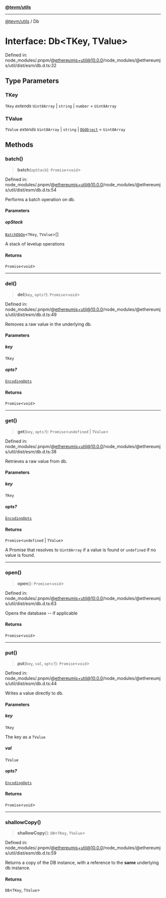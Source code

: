 [**@tevm/utils**](../README.md)

***

[@tevm/utils](../globals.md) / Db

# Interface: Db\<TKey, TValue\>

Defined in: node\_modules/.pnpm/@ethereumjs+util@10.0.0/node\_modules/@ethereumjs/util/dist/esm/db.d.ts:32

## Type Parameters

### TKey

`TKey` *extends* `Uint8Array` \| `string` \| `number` = `Uint8Array`

### TValue

`TValue` *extends* `Uint8Array` \| `string` \| [`DbObject`](../type-aliases/DbObject.md) = `Uint8Array`

## Methods

### batch()

> **batch**(`opStack`): `Promise`\<`void`\>

Defined in: node\_modules/.pnpm/@ethereumjs+util@10.0.0/node\_modules/@ethereumjs/util/dist/esm/db.d.ts:54

Performs a batch operation on db.

#### Parameters

##### opStack

[`BatchDbOp`](../type-aliases/BatchDbOp.md)\<`TKey`, `TValue`\>[]

A stack of levelup operations

#### Returns

`Promise`\<`void`\>

***

### del()

> **del**(`key`, `opts?`): `Promise`\<`void`\>

Defined in: node\_modules/.pnpm/@ethereumjs+util@10.0.0/node\_modules/@ethereumjs/util/dist/esm/db.d.ts:49

Removes a raw value in the underlying db.

#### Parameters

##### key

`TKey`

##### opts?

[`EncodingOpts`](../type-aliases/EncodingOpts.md)

#### Returns

`Promise`\<`void`\>

***

### get()

> **get**(`key`, `opts?`): `Promise`\<`undefined` \| `TValue`\>

Defined in: node\_modules/.pnpm/@ethereumjs+util@10.0.0/node\_modules/@ethereumjs/util/dist/esm/db.d.ts:38

Retrieves a raw value from db.

#### Parameters

##### key

`TKey`

##### opts?

[`EncodingOpts`](../type-aliases/EncodingOpts.md)

#### Returns

`Promise`\<`undefined` \| `TValue`\>

A Promise that resolves to `Uint8Array` if a value is found or `undefined` if no value is found.

***

### open()

> **open**(): `Promise`\<`void`\>

Defined in: node\_modules/.pnpm/@ethereumjs+util@10.0.0/node\_modules/@ethereumjs/util/dist/esm/db.d.ts:63

Opens the database -- if applicable

#### Returns

`Promise`\<`void`\>

***

### put()

> **put**(`key`, `val`, `opts?`): `Promise`\<`void`\>

Defined in: node\_modules/.pnpm/@ethereumjs+util@10.0.0/node\_modules/@ethereumjs/util/dist/esm/db.d.ts:44

Writes a value directly to db.

#### Parameters

##### key

`TKey`

The key as a `TValue`

##### val

`TValue`

##### opts?

[`EncodingOpts`](../type-aliases/EncodingOpts.md)

#### Returns

`Promise`\<`void`\>

***

### shallowCopy()

> **shallowCopy**(): `DB`\<`TKey`, `TValue`\>

Defined in: node\_modules/.pnpm/@ethereumjs+util@10.0.0/node\_modules/@ethereumjs/util/dist/esm/db.d.ts:59

Returns a copy of the DB instance, with a reference
to the **same** underlying db instance.

#### Returns

`DB`\<`TKey`, `TValue`\>
